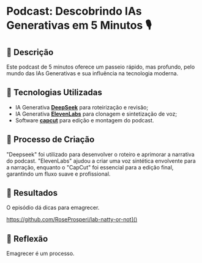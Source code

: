 # Podcast: Descobrindo IAs Generativas em 5 Minutos 🎙️

## 📒 Descrição
Este podcast de 5 minutos oferece um passeio rápido, mas profundo, pelo mundo das IAs Generativas e sua influência na tecnologia moderna.

## 🤖 Tecnologias Utilizadas
- IA Generativa **[DeepSeek](https://deepseek.com)** para roteirização e revisão;
- IA Generativa **[ElevenLabs](https://www.elevenlabs.io)** para clonagem e sintetização de voz;
- Software **[capcut](https://www.capcut.com)** para edição e montagem do podcast.

## 🧐 Processo de Criação
"Deepseek" foi utilizado para desenvolver o roteiro e aprimorar a narrativa do podcast. "ElevenLabs" ajudou a criar uma voz sintética envolvente para a narração, enquanto o "CapCut" foi essencial para a edição final, garantindo um fluxo suave e profissional.

## 🚀 Resultados
O episódio dá dicas para emagrecer.

https://github.com/RoseProsperi/lab-natty-or-not]()

## 💭 Reflexão
Emagrecer é um processo.

